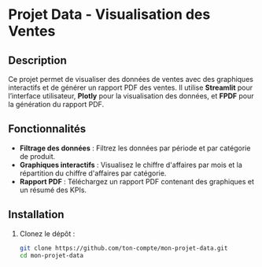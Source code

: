 # Projet Data - Visualisation des Ventes

## Description

Ce projet permet de visualiser des données de ventes avec des graphiques interactifs et de générer un rapport PDF des ventes. Il utilise **Streamlit** pour l’interface utilisateur, **Plotly** pour la visualisation des données, et **FPDF** pour la génération du rapport PDF.

## Fonctionnalités

- **Filtrage des données** : Filtrez les données par période et par catégorie de produit.
- **Graphiques interactifs** : Visualisez le chiffre d'affaires par mois et la répartition du chiffre d'affaires par catégorie.
- **Rapport PDF** : Téléchargez un rapport PDF contenant des graphiques et un résumé des KPIs.

## Installation

1. Clonez le dépôt :
   ```bash
   git clone https://github.com/ton-compte/mon-projet-data.git
   cd mon-projet-data
